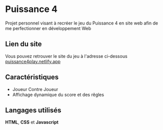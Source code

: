 # Puissance 4
Projet personnel visant à recréer le jeu du Puissance 4 en site web afin de me perfectionner en développement Web
## Lien du site
Vous pouvez retrouver le site du jeu à l'adresse ci-dessous  
[puissance4play.netlify.app](puissance4play.netlify.app)
## Caractéristiques
- Joueur Contre Joueur
- Affichage dynamique du score et des rêgles
## Langages utilisés
**HTML**, **CSS** et **Javascript** 
